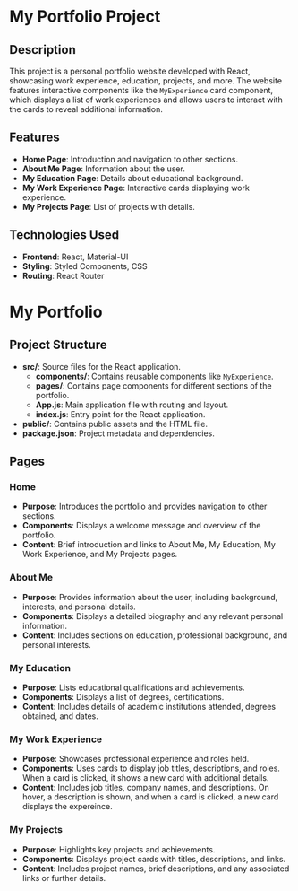 # My Portfolio Project

## Description

This project is a personal portfolio website developed with React, showcasing work experience, education, projects, and more. The website features interactive components like the `MyExperience` card component, which displays a list of work experiences and allows users to interact with the cards to reveal additional information.

## Features

- **Home Page**: Introduction and navigation to other sections.
- **About Me Page**: Information about the user.
- **My Education Page**: Details about educational background.
- **My Work Experience Page**: Interactive cards displaying work experience.
- **My Projects Page**: List of projects with details.

## Technologies Used

- **Frontend**: React, Material-UI
- **Styling**: Styled Components, CSS
- **Routing**: React Router

# My Portfolio

## Project Structure

- **src/**: Source files for the React application.
  - **components/**: Contains reusable components like `MyExperience`.
  - **pages/**: Contains page components for different sections of the portfolio.
  - **App.js**: Main application file with routing and layout.
  - **index.js**: Entry point for the React application.
- **public/**: Contains public assets and the HTML file.
- **package.json**: Project metadata and dependencies.

## Pages

### Home

- **Purpose**: Introduces the portfolio and provides navigation to other sections.
- **Components**: Displays a welcome message and overview of the portfolio.
- **Content**: Brief introduction and links to About Me, My Education, My Work Experience, and My Projects pages.

### About Me

- **Purpose**: Provides information about the user, including background, interests, and personal details.
- **Components**: Displays a detailed biography and any relevant personal information.
- **Content**: Includes sections on education, professional background, and personal interests.

### My Education

- **Purpose**: Lists educational qualifications and achievements.
- **Components**: Displays a list of degrees, certifications.
- **Content**: Includes details of academic institutions attended, degrees obtained, and dates.

### My Work Experience

- **Purpose**: Showcases professional experience and roles held.
- **Components**: Uses cards to display job titles, descriptions, and roles. When a card is clicked, it shows a new card with additional details.
- **Content**: Includes job titles, company names, and descriptions. On hover, a description is shown, and when a card is clicked, a new card displays the expereince.

### My Projects

- **Purpose**: Highlights key projects and achievements.
- **Components**: Displays project cards with titles, descriptions, and links.
- **Content**: Includes project names, brief descriptions, and any associated links or further details.

